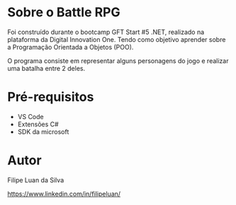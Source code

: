 # Sobre o Battle RPG
Foi construído durante o bootcamp GFT Start #5 .NET, realizado na plataforma da Digital Innovation One. Tendo como objetivo aprender sobre a Programação Orientada a Objetos (POO).

O programa consiste em representar alguns personagens do jogo e realizar uma batalha entre 2 deles.

# Pré-requisitos
- VS Code
- Extensões C#
- SDK da microsoft

# Autor

Filipe Luan da Silva

https://www.linkedin.com/in/filipeluan/

